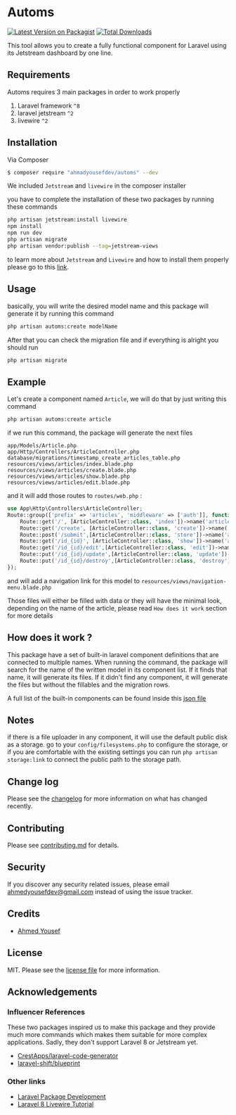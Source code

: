 # Automs

[![Latest Version on Packagist][ico-version]][link-packagist]
[![Total Downloads][ico-downloads]][link-downloads]
<!-- [![Build Status][ico-travis]][link-travis] -->

This tool allows you to create a fully functional component for Laravel using its Jetstream dashboard by one line.

## Requirements

Automs requires 3 main packages in order to work properly

1. Laravel framework `^8`
2. laravel jetstream `^2`
3. livewire `^2`

## Installation

Via Composer

``` bash
$ composer require "ahmadyousefdev/automs" --dev
```

We included `Jetstream` and `livewire` in the composer installer

you have to complete the installation of these two packages by running these commands
``` bash
php artisan jetstream:install livewire
npm install
npm run dev
php artisan migrate
php artisan vendor:publish --tag=jetstream-views
```
to learn more about `Jetstream` and `Livewire` and how to install them properly please go to this [link](https://jetstream.laravel.com/2.x/installation.html).

## Usage

basically, you will write the desired model name and this package will generate it by running this command
``` bash
php artisan automs:create modelName
```
After that you can check the migration file and if everything is alright you should run
``` bash
php artisan migrate
```

## Example

Let's create a component named `Article`, we will do that by just writing this command
``` bash
php artisan automs:create article
```
if we run this command, the package will generate the next files
```
app/Models/Article.php
app/Http/Controllers/ArticleController.php
database/migrations/timestamp_create_articles_table.php
resources/views/articles/index.blade.php
resources/views/articles/create.blade.php
resources/views/articles/show.blade.php
resources/views/articles/edit.blade.php
```
and it will add those routes to `routes/web.php` :
``` php
use App\Http\Controllers\ArticleController;
Route::group(['prefix' => 'articles', 'middleware' => ['auth']], function () {
    Route::get('/', [ArticleController::class, 'index'])->name('articles.index');
    Route::get('/create', [ArticleController::class, 'create'])->name('articles.create');
    Route::post('/submit',[ArticleController::class, 'store'])->name('articles.store');
    Route::get('/id_{id}', [ArticleController::class, 'show'])->name('articles.show');
    Route::get('/id_{id}/edit',[ArticleController::class, 'edit'])->name('articles.edit');
    Route::put('/id_{id}/update',[ArticleController::class, 'update'])->name('articles.update');
    Route::put('/id_{id}/destroy',[ArticleController::class, 'destroy'])->name('articles.destroy');
});
```
and will add a navigation link for this model to `resources/views/navigation-menu.blade.php`

Those files will either be filled with data or they will have the minimal look, depending on the name of the article, please read `How does it work` section for more details

## How does it work ?

This package have a set of built-in laravel component definitions that are connected to multiple names. When running the command, the package will search for the name of the written model in its component list. If it finds that name, it will generate its files. If it didn't find any component, it will generate the files but without the fillables and the migration rows.

A full list of the built-in components can be found inside this [json file](src/model_names.json)

## Notes

if there is a file uploader in any component, it will use the default public disk as a storage. go to your `config/filesystems.php` to configure the storage, or if you are comfortable with the existing settings you can run `php artisan storage:link` to connect the public path to the storage path.

## Change log

Please see the [changelog](changelog.md) for more information on what has changed recently.

## Contributing

Please see [contributing.md](contributing.md) for details.

## Security

If you discover any security related issues, please email ahmedyousefdev@gmail.com instead of using the issue tracker.

## Credits

- [Ahmed Yousef](https://twitter.com/AhmadYousefDev)

## License

MIT. Please see the [license file](license.md) for more information.

## Acknowledgements
### Influencer References
These two packages inspired us to make this package and they provide much more commands which makes them suitable for more complex applications. Sadly, they don't support Laravel 8 or Jetstream yet.
- [CrestApps/laravel-code-generator](https://github.com/CrestApps/laravel-code-generator)
- [laravel-shift/blueprint](https://github.com/laravel-shift/blueprint)
### Other links
- [Laravel Package Development](https://youtu.be/ivrc1ZKFgHI)
- [Laravel 8 Livewire Tutorial](https://youtu.be/Ub6FMEWw7kA)

[ico-version]: https://img.shields.io/packagist/v/ahmadyousefdev/automs.svg?style=flat-square
[ico-downloads]: https://img.shields.io/packagist/dt/ahmadyousefdev/automs.svg?style=flat-square
[ico-travis]: https://img.shields.io/travis/ahmadyousefdev/automs/master.svg?style=flat-square
[ico-styleci]: https://styleci.io/repos/12345678/shield

[link-packagist]: https://packagist.org/packages/ahmadyousefdev/automs
[link-downloads]: https://packagist.org/packages/ahmadyousefdev/automs
[link-travis]: https://travis-ci.org/ahmadyousefdev/automs
[link-styleci]: https://styleci.io/repos/12345678
[link-author]: https://github.com/ahmadyousefdev
